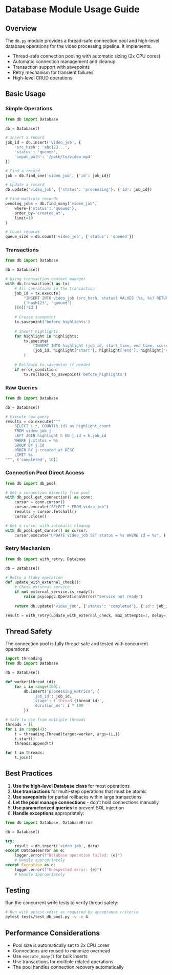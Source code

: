 # Database Module Usage Guide

## Overview

The `db.py` module provides a thread-safe connection pool and high-level database operations for the video processing pipeline. It implements:

- Thread-safe connection pooling with automatic sizing (2x CPU cores)
- Automatic connection management and cleanup
- Transaction support with savepoints
- Retry mechanism for transient failures
- High-level CRUD operations

## Basic Usage

### Simple Operations

```python
from db import Database

db = Database()

# Insert a record
job_id = db.insert('video_job', {
    'src_hash': 'abc123...',
    'status': 'queued',
    'input_path': '/path/to/video.mp4'
})

# Find a record
job = db.find_one('video_job', {'id': job_id})

# Update a record
db.update('video_job', {'status': 'processing'}, {'id': job_id})

# Find multiple records
pending_jobs = db.find_many('video_job', 
    where={'status': 'queued'}, 
    order_by='created_at', 
    limit=10
)

# Count records
queue_size = db.count('video_job', {'status': 'queued'})
```

### Transactions

```python
from db import Database

db = Database()

# Using transaction context manager
with db.transaction() as tx:
    # All operations in the transaction
    job_id = tx.execute(
        "INSERT INTO video_job (src_hash, status) VALUES (%s, %s) RETURNING id",
        ('hash123', 'queued')
    )[0]['id']
    
    # Create savepoint
    tx.savepoint('before_highlights')
    
    # Insert highlights
    for highlight in highlights:
        tx.execute(
            "INSERT INTO highlight (job_id, start_time, end_time, score) VALUES (%s, %s, %s, %s)",
            (job_id, highlight['start'], highlight['end'], highlight['score'])
        )
    
    # Rollback to savepoint if needed
    if error_condition:
        tx.rollback_to_savepoint('before_highlights')
```

### Raw Queries

```python
from db import Database

db = Database()

# Execute raw query
results = db.execute("""
    SELECT j.*, COUNT(h.id) as highlight_count
    FROM video_job j
    LEFT JOIN highlight h ON j.id = h.job_id
    WHERE j.status = %s
    GROUP BY j.id
    ORDER BY j.created_at DESC
    LIMIT %s
""", ('completed', 10))
```

### Connection Pool Direct Access

```python
from db import db_pool

# Get a connection directly from pool
with db_pool.get_connection() as conn:
    cursor = conn.cursor()
    cursor.execute("SELECT * FROM video_job")
    results = cursor.fetchall()
    cursor.close()

# Get a cursor with automatic cleanup
with db_pool.get_cursor() as cursor:
    cursor.execute("UPDATE video_job SET status = %s WHERE id = %s", ('failed', job_id))
```

### Retry Mechanism

```python
from db import with_retry, Database

db = Database()

# Retry a flaky operation
def update_with_external_check():
    # Check external service
    if not external_service.is_ready():
        raise psycopg2.OperationalError("Service not ready")
    
    return db.update('video_job', {'status': 'completed'}, {'id': job_id})

result = with_retry(update_with_external_check, max_attempts=3, delay=1.0)
```

## Thread Safety

The connection pool is fully thread-safe and tested with concurrent operations:

```python
import threading
from db import Database

db = Database()

def worker(thread_id):
    for i in range(100):
        db.insert('processing_metrics', {
            'job_id': job_id,
            'stage': f'thread_{thread_id}',
            'duration_ms': i * 100
        })

# Safe to use from multiple threads
threads = []
for i in range(4):
    t = threading.Thread(target=worker, args=(i,))
    t.start()
    threads.append(t)

for t in threads:
    t.join()
```

## Best Practices

1. **Use the high-level Database class** for most operations
2. **Use transactions** for multi-step operations that must be atomic
3. **Use savepoints** for partial rollbacks within large transactions
4. **Let the pool manage connections** - don't hold connections manually
5. **Use parameterized queries** to prevent SQL injection
6. **Handle exceptions** appropriately:

```python
from db import Database, DatabaseError

db = Database()

try:
    result = db.insert('video_job', data)
except DatabaseError as e:
    logger.error(f"Database operation failed: {e}")
    # Handle appropriately
except Exception as e:
    logger.error(f"Unexpected error: {e}")
    # Handle appropriately
```

## Testing

Run the concurrent write tests to verify thread safety:

```bash
# Run with pytest-xdist as required by acceptance criteria
pytest tests/test_db_pool.py -v -n 4
```

## Performance Considerations

- Pool size is automatically set to 2x CPU cores
- Connections are reused to minimize overhead
- Use `execute_many()` for bulk inserts
- Use transactions for multiple related operations
- The pool handles connection recovery automatically
